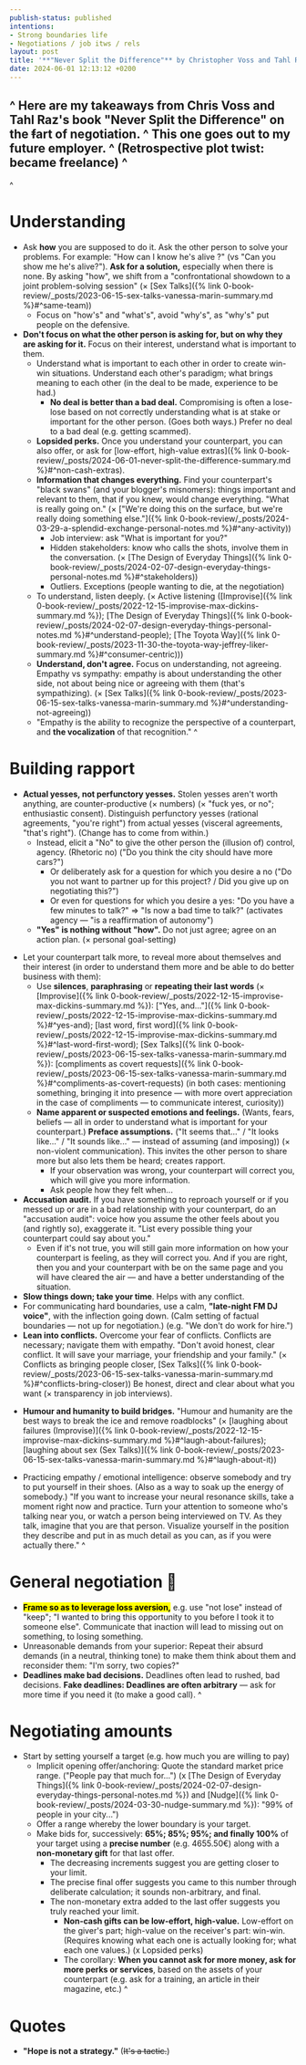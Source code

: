 ```yaml
---
publish-status: published
intentions: 
- Strong boundaries life
- Negotiations / job itws / rels
layout: post
title: '**"Never Split the Difference"** by Christopher Voss and Tahl Raz (personal notes)'
date: 2024-06-01 12:13:12 +0200
---
```

^
Here are my takeaways from Chris Voss and Tahl Raz's book "Never Split the Difference" on the ~~f~~art of negotiation.
^
This one goes out to my future employer.
^
(Retrospective plot twist: became freelance)
^
---
^
# Understanding
* Ask **how** you are supposed to do it. Ask the other person to solve your problems. For example: "How can I know he's alive ?" (vs "Can you show me he's alive?"). **Ask for a solution,** especially when there is none. By asking "how", we shift from a "confrontational showdown to a joint problem-solving session" (× [Sex Talks]({% link 0-book-review/_posts/2023-06-15-sex-talks-vanessa-marin-summary.md %}#^same-team))
	* Focus on "how's" and "what's", avoid "why's", as "why's" put people on the defensive.
* <a name="^understand"></a>**Don't focus on what the other person is asking for, but on why they are asking for it.** Focus on their interest, understand what is important to them.
	- Understand what is important to each other in order to create win-win situations. Understand each other's paradigm; what brings meaning to each other (in the deal to be made, experience to be had.)
		* **No deal is better than a bad deal.** Compromising is often a lose-lose based on not correctly understanding what is at stake or important for the other person. (Goes both ways.) Prefer no deal to a bad deal (e.g. getting scammed).
	* **Lopsided perks.** Once you understand your counterpart, you can also offer, or ask for [low-effort, high-value extras]({% link 0-book-review/_posts/2024-06-01-never-split-the-difference-summary.md %}#^non-cash-extras).
	* <a name="^black-swans"></a>**Information that changes everything.** Find your counterpart's "black swans" (and your blogger's misnomers): things important and relevant to them, that if you knew, would change everything. "What is really going on." (× ["We're doing this on the surface, but we're really doing something else."]({% link 0-book-review/_posts/2024-03-29-a-splendid-exchange-personal-notes.md %}#^any-activity))
		- Job interview: ask "What is important for you?"
		- Hidden stakeholders: know who calls the shots, involve them in the conversation. (× [The Design of Everyday Things]({% link 0-book-review/_posts/2024-02-07-design-everyday-things-personal-notes.md %}#^stakeholders))
		- Outliers. Exceptions (people wanting to die, at the negotiation)
	* To understand, listen deeply. (× Active listening ([Improvise]({% link 0-book-review/_posts/2022-12-15-improvise-max-dickins-summary.md %}); [The Design of Everyday Things]({% link 0-book-review/_posts/2024-02-07-design-everyday-things-personal-notes.md %}#^understand-people); [The Toyota Way]({% link 0-book-review/_posts/2023-11-30-the-toyota-way-jeffrey-liker-summary.md %}#^consumer-centric)))
	* **Understand, don't agree.** Focus on understanding, not agreeing. Empathy vs sympathy: empathy is about understanding the other side, not about being nice or agreeing with them (that's sympathizing). (× [Sex Talks]({% link 0-book-review/_posts/2023-06-15-sex-talks-vanessa-marin-summary.md %}#^understanding-not-agreeing))
	* "Empathy is the ability to recognize the perspective of a counterpart, and **the vocalization** of that recognition."
^
# Building rapport
  - <a name="^thats-right"></a>**Actual yesses, not perfunctory yesses.** Stolen yesses aren't worth anything, are counter-productive (× numbers) (× "fuck yes, or no"; enthusiastic consent). Distinguish perfunctory yesses (rational agreements, "you're right") from actual yesses (visceral agreements, "that's right"). (Change has to come from within.)
	   - Instead, elicit a "No" to give the other person the (illusion of) control, agency. (Rhetoric no) ("Do you think the city should have more cars?")
	     - Or deliberately ask for a question for which you desire a no ("Do you not want to partner up for this project? / Did you give up on negotiating this?")
	     * Or even for questions for which you desire a yes: "Do you have a few minutes to talk?" ⇒ "Is now a bad time to talk?" (activates agency — "is a reaffirmation of autonomy")
	* **"Yes" is nothing without "how".** Do not just agree; agree on an action plan. (× personal goal-setting)
* Let your counterpart talk more, to reveal more about themselves and their interest (in order to understand them more and be able to do better business with them):
	* <a name="^paraphrase"></a>Use **silences**, **paraphrasing** or **repeating their last words** (× [Improvise]({% link 0-book-review/_posts/2022-12-15-improvise-max-dickins-summary.md %}): ["Yes, and..."]({% link 0-book-review/_posts/2022-12-15-improvise-max-dickins-summary.md %}#^yes-and); [last word, first word]({% link 0-book-review/_posts/2022-12-15-improvise-max-dickins-summary.md %}#^last-word-first-word); [Sex Talks]({% link 0-book-review/_posts/2023-06-15-sex-talks-vanessa-marin-summary.md %}): [compliments as covert requests]({% link 0-book-review/_posts/2023-06-15-sex-talks-vanessa-marin-summary.md %}#^compliments-as-covert-requests) (in both cases: mentioning something, bringing it into presence — with more overt appreciation in the case of compliments — to communicate interest, curiosity))
	* <a name="^name"></a>**Name apparent or suspected emotions and feelings.** (Wants, fears, beliefs — all in order to understand what is important for your counterpart.) **Preface assumptions.** ("It seems that..." / "It looks like..." / "It sounds like..." — instead of assuming (and imposing)) (× non-violent communication). This invites the other person to share more but also lets them be heard; creates rapport.
		* If your observation was wrong, your counterpart will correct you, which will give you more information.
		- Ask people how they felt when...
* <a name="^accusation-audit"></a>**Accusation audit.** If you have something to reproach yourself or if you messed up or are in a bad relationship with your counterpart, do an "accusation audit": voice how you assume the other feels about you (and rightly so), exaggerate it. "List every possible thing your counterpart could say about you."
	* Even if it's not true, you will still gain more information on how your counterpart is feeling, as they will correct you. And if you are right, then you and your counterpart with be on the same page and you will have cleared the air — and have a better understanding of the situation.
* **Slow things down; take your time**. Helps with any conflict.
* For communicating hard boundaries, use a calm, **"late-night FM DJ voice"**, with the inflection going down. (Calm setting of factual boundaries — not up for negotiation.) (e.g. "We don't do work for hire.")
* **Lean into conflicts.** Overcome your fear of conflicts. Conflicts are necessary; navigate them with empathy. "Don't avoid honest, clear conflict. It will save your marriage, your friendship and your family." (× Conflicts as bringing people closer, [Sex Talks]({% link 0-book-review/_posts/2023-06-15-sex-talks-vanessa-marin-summary.md %}#^conflicts-bring-closer)) Be honest, direct and clear about what you want (× transparency in job interviews).
- **Humour and humanity to build bridges.** "Humour and humanity are the best ways to break the ice and remove roadblocks" (× [laughing about failures (Improvise)]({% link 0-book-review/_posts/2022-12-15-improvise-max-dickins-summary.md %}#^laugh-about-failures); [laughing about sex (Sex Talks)]({% link 0-book-review/_posts/2023-06-15-sex-talks-vanessa-marin-summary.md %}#^laugh-about-it))
* Practicing empathy / emotional intelligence: observe somebody and try to put yourself in their shoes. (Also as a way to soak up the energy of somebody.) "If you want to increase your neural resonance skills, take a moment right now and practice. Turn your attention to someone who's talking near you, or watch a person being interviewed on TV. As they talk, imagine that you are that person. Visualize yourself in the position they describe and put in as much detail as you can, as if you were actually there."
^
# General negotiation 🫡
* **<mark>Frame so as to leverage loss aversion,</mark>** e.g. use "not lose" instead of "keep"; "I wanted to bring this opportunity to you before I took it to someone else". Communicate that inaction will lead to missing out on something, to losing something.
* Unreasonable demands from your superior: Repeat their absurd demands (in a neutral, thinking tone) to make them think about them and reconsider them: "I'm sorry, two copies?"
* **Deadlines make bad decisions.** Deadlines often lead to rushed, bad decisions. **Fake deadlines: Deadlines are often arbitrary** — ask for more time if you need it (to make a good call).
^
# Negotiating amounts
- Start by setting yourself a target (e.g. how much you are willing to pay)
	* Implicit opening offer/anchoring: Quote the standard market price range. ("People pay that much for...") (x [The Design of Everyday Things]({% link 0-book-review/_posts/2024-02-07-design-everyday-things-personal-notes.md %}) and [Nudge]({% link 0-book-review/_posts/2024-03-30-nudge-summary.md %}): "99% of people in your city...")
	* Offer a range whereby the lower boundary is your target.
	* Make bids for, successively: **65%; 85%; 95%; and finally 100%** of your target using a **precise number** (e.g. 4655.50€) along with a **non-monetary gift** for that last offer.
		* The decreasing increments suggest you are getting closer to your limit.
		* The precise final offer suggests you came to this number through deliberate calculation; it sounds non-arbitrary, and final.
		* The non-monetary extra added to the last offer suggests you truly reached your limit.
			* <a name="^non-cash-extras"></a>**Non-cash gifts can be low-effort, high-value.** Low-effort on the giver's part; high-value on the receiver's part: win-win. (Requires knowing what each one is actually looking for; what each one values.) (x Lopsided perks)
			* The corollary: **When you cannot ask for more money, ask for more perks or services**, based on the assets of your counterpart (e.g. ask for a training, an article in their magazine, etc.)
^
# Quotes
- **"Hope is not a strategy."** (~~It's a tactic.~~)